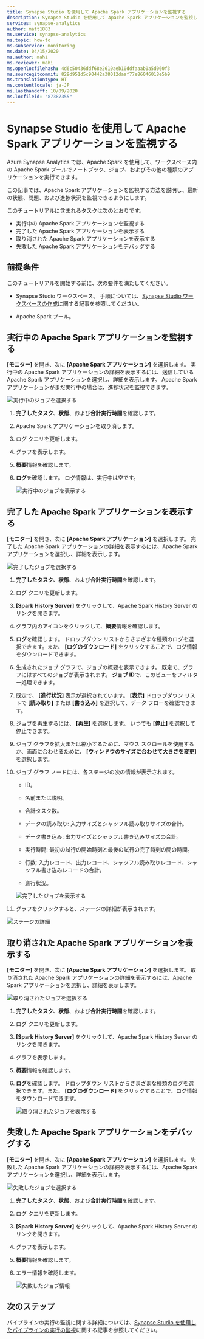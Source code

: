 ```yaml
---
title: Synapse Studio を使用して Apache Spark アプリケーションを監視する
description: Synapse Studio を使用して Apache Spark アプリケーションを監視します。
services: synapse-analytics
author: matt1883
ms.service: synapse-analytics
ms.topic: how-to
ms.subservice: monitoring
ms.date: 04/15/2020
ms.author: mahi
ms.reviewer: mahi
ms.openlocfilehash: 4d6c50436ddf68e2610aeb10ddfaaab0a5d060f3
ms.sourcegitcommit: 829d951d5c90442a38012daaf77e86046018e5b9
ms.translationtype: HT
ms.contentlocale: ja-JP
ms.lasthandoff: 10/09/2020
ms.locfileid: "87387355"
---
```

# <a name="use-synapse-studio-to-monitor-your-apache-spark-applications"></a>Synapse Studio を使用して Apache Spark アプリケーションを監視する

Azure Synapse Analytics では、Apache Spark を使用して、ワークスペース内の Apache Spark プールでノートブック、ジョブ、およびその他の種類のアプリケーションを実行できます。

この記事では、Apache Spark アプリケーションを監視する方法を説明し、最新の状態、問題、および進捗状況を監視できるようにします。

このチュートリアルに含まれるタスクは次のとおりです。

* 実行中の Apache Spark アプリケーションを監視する
* 完了した Apache Spark アプリケーションを表示する
* 取り消された Apache Spark アプリケーションを表示する
* 失敗した Apache Spark アプリケーションをデバッグする

## <a name="prerequisites"></a>前提条件

このチュートリアルを開始する前に、次の要件を満たしてください。

- Synapse Studio ワークスペース。 手順については、[Synapse Studio ワークスペースの作成](https://docs.microsoft.com/azure/machine-learning/how-to-manage-workspace#create-a-workspace)に関する記事を参照してください。

- Apache Spark プール。

## <a name="monitor-running-apache-spark-application"></a>実行中の Apache Spark アプリケーションを監視する

**[モニター]** を開き、次に **[Apache Spark アプリケーション]** を選択します。 実行中の Apache Spark アプリケーションの詳細を表示するには、送信している Apache Spark アプリケーションを選択し、詳細を表示します。 Apache Spark アプリケーションがまだ実行中の場合は、進捗状況を監視できます。

  ![実行中のジョブを選択する](./media/how-to-monitor-spark-applications/select-running-job.png)

1. **完了したタスク**、**状態**、および**合計実行時間**を確認します。

2. Apache Spark アプリケーションを取り消します。

3. ログ クエリを更新します。

4. グラフを表示します。

5. **概要**情報を確認します。

6. **ログ**を確認します。 ログ情報は、実行中は空です。

    ![実行中のジョブを表示する](./media/how-to-monitor-spark-applications/view-running-job.png)

## <a name="view-completed-apache-spark-application"></a>完了した Apache Spark アプリケーションを表示する

**[モニター]** を開き、次に **[Apache Spark アプリケーション]** を選択します。 完了した Apache Spark アプリケーションの詳細を表示するには、Apache Spark アプリケーションを選択し、詳細を表示します。

  ![完了したジョブを選択する](./media/how-to-monitor-spark-applications/select-completed-job.png)

1. **完了したタスク**、**状態**、および**合計実行時間**を確認します。

2. ログ クエリを更新します。

3. **[Spark History Server]** をクリックして、Apache Spark History Server のリンクを開きます。

4. グラフ内のアイコンをクリックして、**概要**情報を確認します。

5. **ログ**を確認します。 ドロップダウン リストからさまざまな種類のログを選択できます。また、 **[ログのダウンロード]** をクリックすることで、ログ情報をダウンロードできます。

6. 生成されたジョブ グラフで、ジョブの概要を表示できます。 既定で、グラフにはすべてのジョブが表示されます。 **ジョブ ID**で、このビューをフィルター処理できます。

7. 既定で、 **[進行状況]** 表示が選択されています。 **[表示]** ドロップダウン リストで **[読み取り]** または **[書き込み]** を選択して、データ フローを確認できます。

8. ジョブを再生するには、 **[再生]** を選択します。 いつでも **[停止]** を選択して停止できます。

9. ジョブ グラフを拡大または縮小するために、マウス スクロールを使用するか、画面に合わせるために、 **[ウィンドウのサイズに合わせて大きさを変更]** を選択します。

10. ジョブ グラフ ノードには、各ステージの次の情報が表示されます。

    * ID。

    * 名前または説明。

    * 合計タスク数。

    * データの読み取り: 入力サイズとシャッフル読み取りサイズの合計。

    * データ書き込み: 出力サイズとシャッフル書き込みサイズの合計。

    * 実行時間: 最初の試行の開始時刻と最後の試行の完了時刻の間の時間。

    * 行数: 入力レコード、出力レコード、シャッフル読み取りレコード、シャッフル書き込みレコードの合計。

    * 進行状況。

     ![完了したジョブを表示する](./media/how-to-monitor-spark-applications/view-completed-job.png)
    
11. グラフをクリックすると、ステージの詳細が表示されます。

   ![ステージの詳細](./media/how-to-monitor-spark-applications/details-for-stage.png)

## <a name="view-canceled-apache-spark-application"></a>取り消された Apache Spark アプリケーションを表示する

**[モニター]** を開き、次に **[Apache Spark アプリケーション]** を選択します。 取り消された Apache Spark アプリケーションの詳細を表示するには、Apache Spark アプリケーションを選択し、詳細を表示します。

 ![取り消されたジョブを選択する](./media/how-to-monitor-spark-applications/select-cancelled-job.png) 

1. **完了したタスク**、**状態**、および**合計実行時間**を確認します。

2. ログ クエリを更新します。

3. **[Spark History Server]** をクリックして、Apache Spark History Server のリンクを開きます。

4. グラフを表示します。

5. **概要**情報を確認します。

6. **ログ**を確認します。 ドロップダウン リストからさまざまな種類のログを選択できます。また、 **[ログのダウンロード]** をクリックすることで、ログ情報をダウンロードできます。

   ![取り消されたジョブを表示する](./media/how-to-monitor-spark-applications/view-cancelled-job.png)

## <a name="debug-failed-apache-spark-application"></a>失敗した Apache Spark アプリケーションをデバッグする

**[モニター]** を開き、次に **[Apache Spark アプリケーション]** を選択します。 失敗した Apache Spark アプリケーションの詳細を表示するには、Apache Spark アプリケーションを選択し、詳細を表示します。

![失敗したジョブを選択する](./media/how-to-monitor-spark-applications/select-failed-job.png)

1. **完了したタスク**、**状態**、および**合計実行時間**を確認します。

2. ログ クエリを更新します。

3. **[Spark History Server]** をクリックして、Apache Spark History Server のリンクを開きます。

4. グラフを表示します。

5. **概要**情報を確認します。

6. エラー情報を確認します。

   ![失敗したジョブ情報](./media/how-to-monitor-spark-applications/failed-job-info.png)

## <a name="next-steps"></a>次のステップ

パイプラインの実行の監視に関する詳細については、[Synapse Studio を使用したパイプラインの実行の監視](how-to-monitor-pipeline-runs.md)に関する記事を参照してください。  
